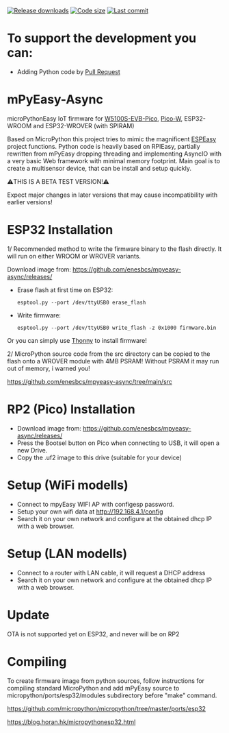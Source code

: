 [![Release downloads](https://img.shields.io/github/downloads/enesbcs/mpyeasy-async/total.svg)]() [![Code size](https://img.shields.io/github/languages/code-size/enesbcs/mpyeasy-async)]() [![Last commit](https://img.shields.io/github/last-commit/enesbcs/mpyeasy-async)]()

# To support the development you can:
- Adding Python code by [Pull Request](https://github.com/enesbcs/mpyeasy-async/pulls)

# mPyEasy-Async

microPythonEasy IoT firmware for [W5100S-EVB-Pico](https://www.wiznet.io/product-item/w5100s-evb-pico/), [Pico-W](https://www.raspberrypi.com/documentation/microcontrollers/raspberry-pi-pico.html#raspberry-pi-pico-w), ESP32-WROOM and ESP32-WROVER (with SPIRAM)

Based on MicroPython this project tries to mimic the magnificent [ESPEasy](https://www.letscontrolit.com/wiki/index.php/ESPEasy) project functions. Python code is heavily based on RPIEasy, partially rewritten from mPyEasy dropping threading and implementing AsyncIO with a very basic Web framework with minimal memory footprint.
Main goal is to create a multisensor device, that can be install and setup quickly.

:warning:THIS IS A BETA TEST VERSION!:warning:

Expect major changes in later versions that may cause incompatibility with earlier versions!

# ESP32 Installation

1/ Recommended method to write the firmware binary to the flash directly. It will run on either WROOM or WROVER variants.

  Download image from: https://github.com/enesbcs/mpyeasy-async/releases/

- Erase flash at first time on ESP32:

  `esptool.py --port /dev/ttyUSB0 erase_flash`
- Write firmware:

  `esptool.py --port /dev/ttyUSB0 write_flash -z 0x1000 firmware.bin`

Or you can simply use [Thonny](https://thonny.org/) to install firmware!

2/ MicroPython source code from the src directory can be copied to the flash onto a WROVER module with 4MB PSRAM! 
Without PSRAM it may run out of memory, i warned you!

https://github.com/enesbcs/mpyeasy-async/tree/main/src

# RP2 (Pico) Installation

- Download image from: https://github.com/enesbcs/mpyeasy-async/releases/
- Press the Bootsel button on Pico when connecting to USB, it will open a new Drive.
- Copy the .uf2 image to this drive (suitable for your device)

# Setup (WiFi modells)

- Connect to mpyEasy WIFI AP with configesp password.
- Setup your own wifi data at http://192.168.4.1/config
- Search it on your own network and configure at the obtained dhcp IP with a web browser.

# Setup (LAN modells)

- Connect to a router with LAN cable, it will request a DHCP address
- Search it on your own network and configure at the obtained dhcp IP with a web browser.

# Update

OTA is not supported yet on ESP32, and never will be on RP2

# Compiling

To create firmware image from python sources, follow instructions for compiling standard MicroPython and add mPyEasy source to micropython/ports/esp32/modules subdirectory before "make" command.

https://github.com/micropython/micropython/tree/master/ports/esp32

https://blog.horan.hk/micropythonesp32.html
